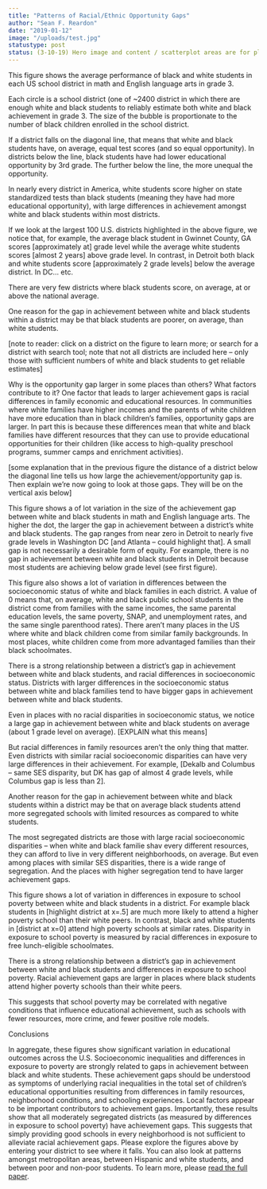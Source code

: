 ```yaml
---
title: "Patterns of Racial/Ethnic Opportunity Gaps"
author: "Sean F. Reardon"
date: "2019-01-12"
image: "/uploads/test.jpg"
statustype: post
status: (3-10-19) Hero image and content / scatterplot areas are for placement only.
---
```

This figure shows the average performance of black and white students in each US school district in math and English language arts in grade 3. 

Each circle is a school district (one of ~2400 district in which there are enough white and black students to reliably estimate both white and black achievement in grade 3. The size of the bubble is proportionate to the number of black children enrolled in the school district.

If a district falls on the diagonal line, that means that white and black students have, on average, equal test scores (and so equal opportunity). In districts below the line, black students have had lower educational opportunity by 3rd grade. The further below the line, the more unequal the opportunity.

In nearly every district in America, white students score higher on state standardized tests than black students (meaning they have had more educational opportunity), with large differences in achievement amongst white and black students within most districts.

If we look at the largest 100 U.S. districts highlighted in the above figure, we notice that, for example, the average black student in Gwinnet County, GA scores [approximately at] grade level while the average white students scores [almost 2 years] above grade level. In contrast, in Detroit both black and white students score [approximately 2 grade levels] below the average district. In DC… etc.

There are very few districts where black students score, on average, at or above the national average. 

One reason for the gap in achievement between white and black students within a district may be that black students are poorer, on average, than white students.

[note to reader: click on a district on the figure to learn more; or search for a district with search tool; note that not all districts are included here – only those with sufficient numbers of white and black students to get reliable estimates]

Why is the opportunity gap larger in some places than others? What factors contribute to it?
One factor that leads to larger achievement gaps is racial differences in family economic and educational resources. In communities where white families have higher incomes and the parents of white children have more education than in black children’s families, opportunity gaps are larger. In part this is because these differences mean that white and black families have different resources that they can use to provide educational opportunities for their children (like access to high-quality preschool programs, summer camps and enrichment activities).

[some explanation that in the previous figure the distance of a district below the diagonal line tells us how large the achievement/opportunity gap is. Then explain we’re now going to look at those gaps. They will be on the vertical axis below]


This figure shows a of lot variation in the size of the achievement gap between white and black students in math and English language arts. The higher the dot, the larger the gap in achievement between a district’s white and black students. The gap ranges from near zero in Detroit to nearly five grade levels in Washington DC [and Atlanta – could highlight that]. A small gap is not necessarily a desirable form of equity. For example, there is no gap in achievement between white and black students in Detroit because most students are achieving below grade level (see first figure).

This figure also shows a lot of variation in differences between the socioeconomic status of white and black families in each district. A value of 0 means that, on average, white and black public school students in the district come from families with the same incomes, the same parental education levels, the same poverty, SNAP, and unemployment rates, and the same single parenthood rates). There aren’t many places in the US where white and black children come from similar family backgrounds. In most places, white children come from more advantaged families than their black schoolmates.

There is a strong relationship between a district’s gap in achievement between white and black students, and racial differences in socioeconomic status. Districts with larger differences in the socioeconomic status between white and black families tend to have bigger gaps in achievement between white and black students. 

Even in places with no racial disparities in socioeconomic status, we notice a large gap in achievement between white and black students on average (about 1 grade level on average). [EXPLAIN what this means]

But racial differences in family resources aren’t the only thing that matter. Even districts with similar racial socioeconomic disparities can have very large differences in their achievement. For example, [Dekalb and Columbus – same SES disparity, but DK has gap of almost 4 grade levels, while Columbus gap is less than 2]. 

Another reason for the gap in achievement between white and black students within a district may be that on average black students attend more segregated schools with limited resources as compared to white students.

The most segregated districts are those with large racial socioeconomic disparities – when white and black familie shav every different resources, they can afford to live in very different neighborhoods, on average.  But even among places with similar SES disparities, there is a wide range of segregation. And the places with higher segregation tend to have larger achievement gaps.

This figure shows a lot of variation in differences in exposure to school poverty between white and black students in a district. For example black students in [highlight district at x=.5] are much more likely to attend a higher poverty school than their white peers. In contrast, black and white students in [district at x=0] attend high poverty schools at similar rates. Disparity in exposure to school poverty is measured by racial differences in exposure to free lunch-eligible schoolmates.

There is a strong relationship between a district’s gap in achievement between white and black students and differences in exposure to school poverty. Racial achievement gaps are larger in places where black students attend higher poverty schools than their white peers. 

This suggests that school poverty may be correlated with negative conditions that influence educational achievement, such as schools with fewer resources, more crime, and fewer positive role models.

Conclusions

In aggregate, these figures show significant variation in educational outcomes across the U.S. Socioeconomic inequalities and differences in exposure to poverty are strongly related to gaps in achievement between black and white students. 
These achievement gaps should be understood as symptoms of underlying racial inequalities in the total set of children’s educational opportunities resulting from differences in family resources, neighborhood conditions, and schooling experiences.
Local factors appear to be important contributors to achievement gaps.
Importantly, these results show that all moderately segregated districts (as measured by differences in exposure to school poverty) have achievement gaps. This suggests that simply providing good schools in every neighborhood is not sufficient to alleviate racial achievement gaps.
Please explore the figures above by entering your district to see where it falls. You can also look at patterns amongst metropolitan areas, between Hispanic and white students, and between poor and non-poor students.
To learn more, please <a href="https://cepa.stanford.edu/sites/default/files/wp16-10-v201803.pdf" target="_blank" />read the full paper</a>.

